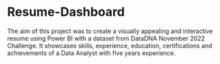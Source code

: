 # Resume-Dashboard
The aim of this project was to create a visually appealing and interactive resume using Power BI with a dataset from DataDNA November 2022 Challenge. It showcases skills, experience, education, certifications and achievements of a Data Analyst with five years experience. 
